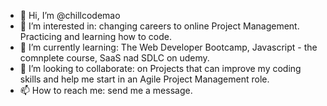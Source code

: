 - 👋 Hi, I’m @chillcodemao
- 👀 I’m interested in: changing careers to online Project Management. Practicing and learning how to code.
- 🌱 I’m currently learning: The Web Developer Bootcamp, Javascript - the comnplete course, SaaS nad SDLC on udemy.
- 💞️ I’m looking to collaborate: on Projects that can improve my coding skills and help me start in an Agile Project Management role.
- 📫 How to reach me: send me a message.

<!---
chillcodemao/chillcodemao is a ✨ special ✨ repository because its `README.md` (this file) appears on your GitHub profile.
You can click the Preview link to take a look at your changes.
--->
